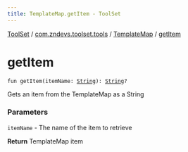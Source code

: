 ```yaml
---
title: TemplateMap.getItem - ToolSet
---
```


[ToolSet](../../index.html) / [com.zndevs.toolset.tools](../index.html) / [TemplateMap](index.html) / [getItem](./get-item.html)

# getItem

`fun getItem(itemName: `[`String`](https://kotlinlang.org/api/latest/jvm/stdlib/kotlin/-string/index.html)`): `[`String`](https://kotlinlang.org/api/latest/jvm/stdlib/kotlin/-string/index.html)`?`

Gets an item from the TemplateMap as a String

### Parameters

`itemName` - The name of the item to retrieve

**Return**
TemplateMap item

